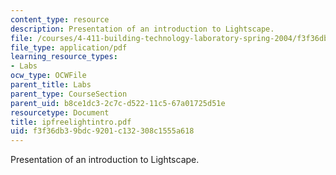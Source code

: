 ```yaml
---
content_type: resource
description: Presentation of an introduction to Lightscape.
file: /courses/4-411-building-technology-laboratory-spring-2004/f3f36db39bdc9201c132308c1555a618_ipfreelightintro.pdf
file_type: application/pdf
learning_resource_types:
- Labs
ocw_type: OCWFile
parent_title: Labs
parent_type: CourseSection
parent_uid: b8ce1dc3-2c7c-d522-11c5-67a01725d51e
resourcetype: Document
title: ipfreelightintro.pdf
uid: f3f36db3-9bdc-9201-c132-308c1555a618
---
```

Presentation of an introduction to Lightscape.


